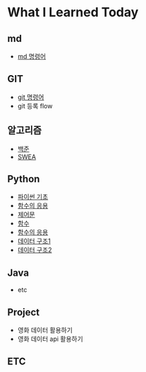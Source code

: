 # What I Learned Today

## md
 - [md 명령어](md_command.md)

## GIT
 - [git 명령어](git_command.md)
 - git 등록 flow
 
## 알고리즘
 - [백준](100joon.md)
 - [SWEA](swea.md)
 
## Python
 - [파이썬 기초](Day01_파이썬기초.ipynb)
 - [함수의 응용](python_built_in_func.md)
 - [제어문](Day02_제어문.ipynb)
 - [함수](Day03_함수.ipynb)
 - [함수의 응용](Day04_함수응용.ipynb)
 - [데이터 구조1](Day05_데이터구조.ipynb)
 - [데이터 구조2](Day06_데이터구조.ipynb)
 
## Java
 - etc

## Project
 - 영화 데이터 활용하기
 - 영화 데이터 api 활용하기
 
## ETC
